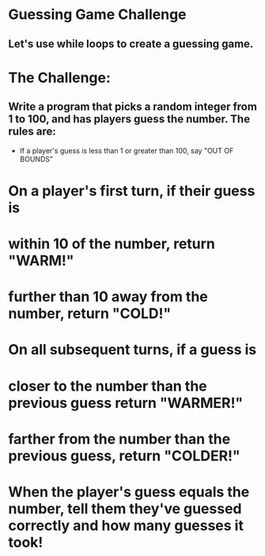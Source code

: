 # Guessing Game Challenge
## Let's use while loops to create a guessing game.

# The Challenge:

## Write a program that picks a random integer from 1 to 100, and has players guess the number. The rules are:

- If a player's guess is less than 1 or greater than 100, say "OUT OF BOUNDS"
# On a player's first turn, if their guess is
# within 10 of the number, return "WARM!"
# further than 10 away from the number, return "COLD!"
# On all subsequent turns, if a guess is
# closer to the number than the previous guess return "WARMER!"
# farther from the number than the previous guess, return "COLDER!"
# When the player's guess equals the number, tell them they've guessed correctly and how many guesses it took!
